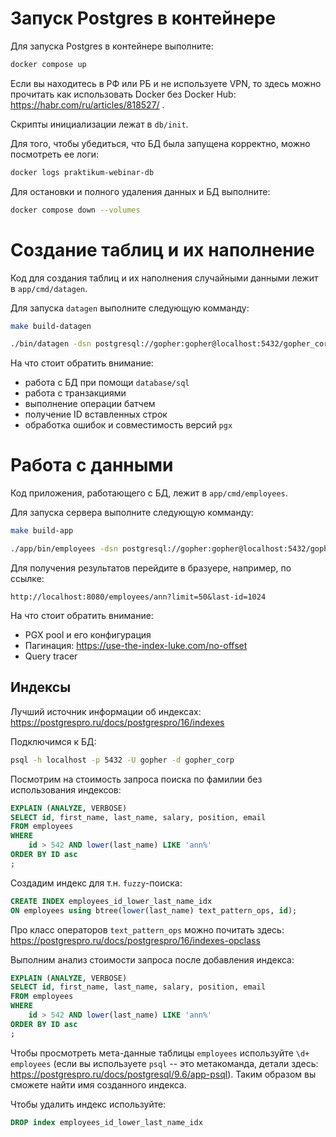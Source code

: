 # Запуск Postgres в контейнере

Для запуска Postgres в контейнере выполните:

```bash
docker compose up
```

Если вы находитесь в РФ или РБ и не используете VPN, то здесь можно прочитать как использовать Docker без Docker Hub: https://habr.com/ru/articles/818527/ .

Скрипты инициализации лежат в `db/init`.

Для того, чтобы убедиться, что БД была запущена корректно, можно посмотреть ее логи:

```bash
docker logs praktikum-webinar-db
```

Для остановки и полного удаления данных и БД выполните:

```bash
docker compose down --volumes
```

# Создание таблиц и их наполнение

Код для создания таблиц и их наполнения случайными данными лежит в `app/cmd/datagen`.

Для запуска `datagen` выполните следующую комманду:

```bash
make build-datagen

./bin/datagen -dsn postgresql://gopher:gopher@localhost:5432/gopher_corp -emp-count 10000000
```

На что стоит обратить внимание:
- работа с БД при помощи `database/sql`
- работа с транзакциями
- выполнение операции батчем
- получение ID вставленных строк
- обработка ошибок и совместимость версий `pgx`

# Работа с данными

Код приложения, работающего с БД, лежит в `app/cmd/employees`.

Для запуска сервера выполните следующую комманду:

```bash
make build-app

./app/bin/employees -dsn postgresql://gopher:gopher@localhost:5432/gopher_corp
```

Для получения результатов перейдите в бразуере, например, по ссылке:

`http://localhost:8080/employees/ann?limit=50&last-id=1024`

На что стоит обратить внимание:
- PGX pool и его конфигурация
- Пагинация: https://use-the-index-luke.com/no-offset
- Query tracer

## Индексы

Лучший источник информации об индексах: https://postgrespro.ru/docs/postgrespro/16/indexes

Подключимся к БД:

```bash
psql -h localhost -p 5432 -U gopher -d gopher_corp
```

Посмотрим на стоимость запроса поиска по фамилии без использования индексов:

```sql
EXPLAIN (ANALYZE, VERBOSE)
SELECT id, first_name, last_name, salary, position, email
FROM employees
WHERE
    id > 542 AND lower(last_name) LIKE 'ann%'
ORDER BY ID asc
;
```

Создадим индекс для т.н. `fuzzy`-поиска:

```sql
CREATE INDEX employees_id_lower_last_name_idx
ON employees using btree(lower(last_name) text_pattern_ops, id);
```

Про класс операторов `text_pattern_ops` можно почитать здесь: https://postgrespro.ru/docs/postgrespro/16/indexes-opclass

Выполним анализ стоимости запроса после добавления индекса:

```sql
EXPLAIN (ANALYZE, VERBOSE)
SELECT id, first_name, last_name, salary, position, email
FROM employees
WHERE
    id > 542 AND lower(last_name) LIKE 'ann%'
ORDER BY ID asc
;
```

Чтобы просмотреть мета-данные таблицы `employees` используйте `\d+ employees` (если вы используете `psql` -- это метакоманда, детали здесь: https://postgrespro.ru/docs/postgresql/9.6/app-psql). Таким образом вы сможете найти имя созданного индекса.

Чтобы удалить индекс используйте:

```sql
DROP index employees_id_lower_last_name_idx
```